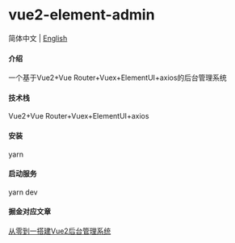# vue2-element-admin

简体中文 | [English](./README.en.md)

#### 介绍
一个基于Vue2+Vue Router+Vuex+ElementUI+axios的后台管理系统

#### 技术栈
Vue2+Vue Router+Vuex+ElementUI+axios

#### 安装

yarn  

#### 启动服务
yarn dev

#### 掘金对应文章

[从零到一搭建Vue2后台管理系统](https://juejin.cn/post/7015537495945248804)

